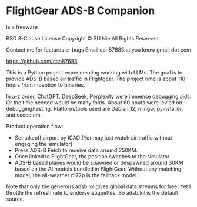 # FlightGear ADS-B Companion 
is a freeware

BSD 3-Clause License
Copyright © SU Nie
All Rights Reserved

Contact me for features or bugs Email can87683 at you know gmail dot com

https://github.com/can87683

This is a Python project experimenting 
working with LLMs. The goal is to 
provide ADS-B based air traffic in 
Flightgear. The project time is 
about 110 hours from inception to binaries.

In a-z order, ChatGPT, DeepSeek, Perplexity
were immense debugging aids. Or the
time needed would be many folds. About
60 hours were levied on debugging/testing.
Platform/tools used are Debian 12, mingw, 
pyinstaller, and vscodium.

Product operation flow:
- Set takeoff airport by ICAO
  (Yor may just watch air 
  traffic without engaging the
  simulator)
- Press ADS-B Fetch to receive data 
  around 250KM.
- Once linked to FlightGear, the 
  position switches to the simulator
- ADS-B based planes would be spawned or 
  despawned around 30KM based on the AI 
  models bundled in FlightGear. Without 
  any matching model, the all-weather 
  c172p is the fallback model.

Note that only the generous adsb.lol
gives global data streams for free. 
Yet I throttle the refresh rate to 
endorse etiquettes. So adsb.lol is
the default source.

